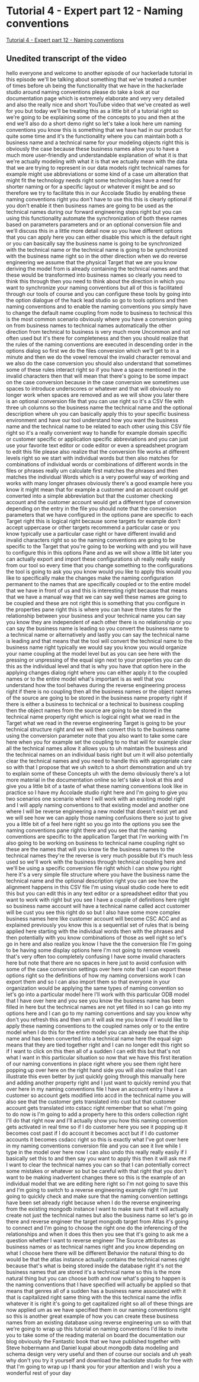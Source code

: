 
# Tutorial 4 - Expert part 12 - Naming conventions

[Tutorial 4 - Expert part 12 - Naming conventions](https://community.hackolade.com/slides/slide/naming-conventions-33?fullscreen=1)

## Unedited transcript of the video

hello everyone and welcome to another episode of our hackerlade tutorial in this episode we'll be talking about something that we've treated a number of times before uh being the functionality that we have in the hackerlade studio around naming conventions please do take a look at our documentation page which is extremely elaborate and very very detailed and also the really nice and short YouTube video that we've created as well for you but today we'll be treating this as a little bit of a tutorial right so we're going to be explaining some of the concepts to you and then at the end we'll also do a short demo right so let's take a look here um naming conventions you know this is something that we have had in our product for quite some time and it's the functionality where you can maintain both a business name and a technical name for your modeling objects right this is obviously the case because these business names allow you to have a much more user-friendly and understandable explanation of what it is that we're actually modeling with what it is that we actually mean with the data that we are trying to represent in our data models right technical names for example might use abbreviations or some kind of a case um alteration that might fit the technology needs right some technologies have a need for shorter naming or for a specific layout or whatever it might be and so therefore we try to facilitate this in our Accolade Studio by enabling these naming conventions right you don't have to use this this is clearly optional if you don't enable it then business names are going to be used as the technical names during our forward engineering steps right but you can using this functionality automate the synchronization of both these names based on parameters parameters and or an optional conversion file and we'll discuss this in a little more detail now so you have different options that you can apply here you can either disable this which is the default right or you can basically say the business name is going to be synchronized with the technical name or the technical name is going to be synchronized with the business name right so in the other direction when we do reverse engineering we assume that the physical Target that we are you know deriving the model from is already containing the technical names and that these would be transformed into business names so clearly you need to think this through then you need to think about the direction in which you want to synchronize your naming conventions but all of this is facilitated through our tools of course and you can configure these tools by going into the option dialogue of the hack lead studio so go to tools options and then naming conventions and to enable the naming conventions you simply have to change the default name coupling from node to business to technical this is the most common scenario obviously where you have a conversion going on from business names to technical names automatically the other direction from technical to business is very much more Uncommon and not often used but it's there for completeness and then you should realize that the rules of the naming conventions are executed in descending order in the options dialog so first we do the files conversion which we'll get to in a minute and then we do the vowel removal the invalid character removal and we also do the case conversion you should also understand that sometimes some of these rules interact right so if you have a space mentioned in the invalid characters then that will mean that there's going to be some impact on the case conversion because in the case conversion we sometimes use spaces to introduce underscores or whatever and that will obviously no longer work when spaces are removed and as we will show you later there is an optional conversion file that you can use right so it's a CSV file with three uh columns so the business name the technical name and the optional description where uh you can basically apply this to your specific business environment and have our tool understand how you want the business name and the technical name to be related to each other using this CSV file right so it's a really convenient way to handle for example domain specific or customer specific or application specific abbreviations and you can just use your favorite text editor or code editor or even a spreadsheet program to edit this file please also realize that the conversion file works at different levels right so we start with individual words but then also matches for combinations of individual words or combinations of different words in the files or phrases really um calculate first matches the phrases and then matches the individual Words which is a very powerful way of working and works with many longer phrases obviously there's a good example here you know it might mean that for example a customer and an account could get converted into a simple abbreviation but that the customer checking account and the customer account would get a different type of conversion depending on the entry in the file you should note that the conversion parameters that we have configured in the options pane are specific to each Target right this is logical right because some targets for example don't accept uppercase or other targets recommend a particular case or you know typically use a particular case right or have different invalid and invalid characters right so so the naming conventions are going to be specific to the Target that you're going to be working with and you will have to configure this in this options Pane and as we will show a little bit later you can actually export and import these configurations uh really really easily from our tool so every time that you change something to the configurations the tool is going to ask you you know would you like to apply this would you like to specifically make the changes make the naming configuration permanent to the names that are specifically coupled or to the entire model that we have in front of us and this is interesting right because that means that we have a manual way that we can say well these names are going to be coupled and these are not right this is something that you configure in the properties pane right this is where you can have three states for the relationship between your business and your technical name you can say you know they are independent of each other there is no relationship or you can say the business name is leading so you convert the business name to a technical name or alternatively and lastly you can say the technical name is leading and that means that the tool will convert the technical name to the business name right typically we would say you know you would organize your name coupling at the model level but as you can see here with the pressing or unpressing of the equal sign next to your properties you can do this as the individual level and that is why you have that option here in the applying changes dialog right where you can either apply it to the coupled names or to the entire model what's important is as well that you understand how the tool behaves during the reverse engineering process right if there is no coupling then all the business names or the object names of the source are going to be stored in the business name property right if there is either a business to technical or a technical to business coupling then the object names from the source are going to be stored in the technical name property right which is logical right what we read in the Target what we read in the reverse engineering Target is going to be your technical structure right and we will then convert this to the business name using the conversion parameter note that you also want to take some care here when you for example set the coupling to no that will for example clear all the technical names allow it allows you to uh maintain the business and the technical names on an individual basis right but um it will also potentially clear the technical names and you need to handle this with appropriate care so with that I propose that we uh switch to a short demonstration and uh try to explain some of these Concepts uh with the demo obviously there's a lot more material in the documentation online so let's take a look at this and give you a little bit of a taste of what these naming conventions look like in practice so I have my Accolade studio right here and I'm going to give you two scenarios one scenario where I will work with an existing model right and I will apply naming conventions to that existing model and another one where I will be reverse engineering a new model that doesn't exist yet and we will see how we can apply those naming confusions there so just to give you a little bit of a feel here right so you go into the options you see the naming conventions pane right there and you see that the naming conventions are specific to the application Target that I'm working with I'm also going to be working on business to technical name coupling right so these are the names that will you know tie the business names to the technical names they're the reverse is very much possible but it's much less used so we'll work with the business through technical coupling here and we'll be using a specific conversion file right which I can show you right here it's a very simple file structure where you have the business name the technical name and the optional description right you can see how the alignment happens in this CSV file I'm using visual studio code here to edit this but you can edit this in any text editor or a spreadsheet editor that you want to work with right but you see I have a couple of definitions here right so business name account will have a technical name called acct customer will be cust you see this right do so but I also have some more complex business names here like customer account will become CSC ACC and as explained previously you know this is a sequential set of rules that is being applied here starting with the individual words then with the phrases and then potentially with you know combinations of those as well right so let's go in here and also realize you know I have the the conversion file I'm going to be having some display options here I'm not going to remove vowels that's very often too completely confusing I have some invalid characters here but note that there are no spaces in here just to avoid confusion with some of the case conversion settings over here note that I can export these options right so the definitions of how my naming conversions work I can export them and so I can also import them so that everyone in your organization would be applying the same types of naming convention so let's go into a particular model here I'll work with this particular ODB model that I have over here and you see you know the business name has been filled in here but the technical names are not yet filled in so I can go into my options here and I can go to my naming conventions and say you know why don't you refresh this and then um it will ask me you know if I would like to apply these naming conventions to the coupled names only or to the entire model when I do this for the entire model you can already see that the ship name and has been converted into a technical name here the equal sign means that they are tied together right and I can no longer edit this right so if I want to click on this then all of a sudden I can edit this but that's not what I want in this particular situation so now that we have this first iteration of our naming conventions in place right where you see them right here popping up over here on the right hand side you will also realize that I can illustrate this even better by just quickly going through this manually here and adding another property right and I just want to quickly remind you that over here in my naming conventions file I have an account entry I have a customer so account gets modified into accd in the technical name you will also see that the customer gets translated into cust but that customer account gets translated into cstacc right remember that so what I'm going to do now is I'm going to add a property here to this orders collection right I'll do that right now and I'll actually show you how this naming convention gets activated in real time so if I do customer here you see it popping up it becomes cost past if I do account it becomes acct but if I do customer accounts it becomes csdacc right so this is exactly what I've got over here in my naming conventions conversion file and you can see it live while I type in the model over here now I can also undo this really really easily if I basically set this to and then say you want to apply this then it will ask me if I want to clear the technical names you can so that I can potentially correct some mistakes or whatever so but be careful with that right that you don't want to be making inadvertent changes there so this is the example of an individual model that we are editing here right so I'm not going to save this and I'm going to switch to a reverse engineering example right I'm just going to quickly check and make sure that the naming convention settings have been set already right because when I do the reverse engineering from the existing mongodb instance I want to make sure that it will actually create not just the technical names but also the business name so let's go in there and reverse engineer the target mongodb target from Atlas it's going to connect and I'm going to choose the right one do the inferencing of the relationships and when it does this then you see that it's going to ask me a question whether I want to reverse engineer The Source attributes as business names or as technical names right and you know depending on what I choose here there will be different Behavior the natural thing to do would be that the atlas instance actually contains the technical names right because that's what is being stored inside the database right it's not the business names that are stored it's a technical name so this is the more natural thing but you can choose both and now what's going to happen is the naming conventions that I have specified will actually be applied so that means that genres all of a sudden has a business name associated with it that is capitalized right same thing with the this technical name the inflix whatever it is right it's going to get capitalized right so all of these things are now applied um as we have specified them in our naming conventions right so this is another great example of how you can create these business names from an existing database using reverse engineering um so with that we're going to wrap up this tutorial on naming conventions I'd like to invite you to take some of the reading material on board the documentation our blog obviously the Fantastic book that we have published together with Steve hobermann and Daniel kupal about mongodb data modeling and schema design very very useful and then of course our socials and uh yeah why don't you try it yourself and download the hackolate studio for free with that I'm going to wrap up I thank you for your attention and I wish you a wonderful rest of your day